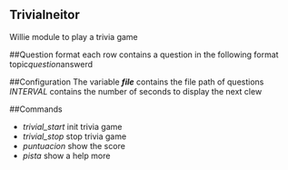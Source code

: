 Trivialneitor
-------------

Willie module to play a trivia game

##Question format
each row contains a question in the following format
topic*question*answerd

##Configuration
The variable *__file__* contains the file path of questions
*INTERVAL* contains the number of seconds to display the next clew

##Commands

- *trivial_start* init trivia game
- *trivial_stop* stop trivia game
- *puntuacion* show the score
- *pista* show a help more